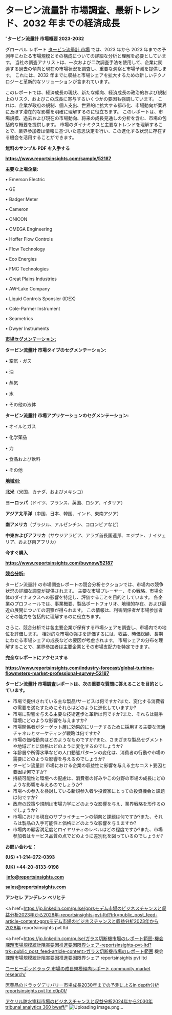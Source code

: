 # タービン流量計 市場調査、最新トレンド、2032 年までの経済成長

 "<strong>タービン流量計 市場概要 2023-2032</strong>

グローバル レポート <a href=https://www.reportsinsights.com/sample/52187>タービン流量計 市場</a> では、2023 年から 2023 年までの予測年にわたる市場規模とその構成についての詳細な分析と理解を必要としています。 当社の調査アナリストは、一次および二次調査手法を使用して、企業に関連する過去の傾向と現在の市場状況を調査し、重要な洞察と市場予測を提供します。 これには、2032 年までに収益と市場シェアを拡大​​するための新しいテクノロジーと革新的なソリューションが含まれています。

このレポートでは、経済成長の現状、新たな傾向、経済成長の政治的および規制上のリスク、およびこの成長に寄与するいくつかの要因も強調しています。 これは、企業が政府の規制、個人支出、世界的に拡大する都市化、市場動向が業界に及ぼす潜在的な影響を明確に理解するのに役立ちます。 このレポートは、市場規模、過去および現在の市場動向、将来の成長見通しの分析を含む、市場の包括的な概要を提供します。 市場のダイナミクスと主要なトレンドを理解することで、業界参加者は情報に基づいた意思決定を行い、この進化する状況に存在する機会を活用することができます。

<strong><b>無料のサンプル PDF を入手する</b></strong>

<a href=https://www.reportsinsights.com/sample/52187><strong><u>https://www.reportsinsights.com/sample/52187</u></strong></a>

<strong>主要な上場企業:</strong>

• Emerson Electric

• GE

• Badger Meter

• Cameron

• ONICON

• OMEGA Engineering

• Hoffer Flow Controls

• Flow Technology

• Eco Energies

• FMC Technologies

• Great Plains Industries

• AW-Lake Company

• Liquid Controls Sponsler (IDEX)

• Cole-Parmer Instrument

• Seametrics

• Dwyer Instruments

<strong><u>市場セグメンテーション</u></strong><strong><u>:</u></strong>

<strong>タービン流量計 市場タイプのセグメンテーション:</strong>

• 空気・ガス

• 油

• 蒸気

• 水

• その他の液体

<strong>タービン流量計 市場アプリケーションのセグメンテーション:</strong>

• オイルとガス

• 化学薬品

• 力

• 食品および飲料

• その他

<strong><u>地域別</u></strong><strong><u>:</u></strong>

<strong>北米</strong>（米国、カナダ、およびメキシコ）

<strong>ヨーロッパ</strong>（ドイツ、フランス、英国、ロシア、イタリア）

<strong>アジア太平洋</strong>（中国、日本、韓国、インド、東南アジア）

<strong>南アメリカ</strong>（ブラジル、アルゼンチン、コロンビアなど）

<strong>中東およびアフリカ</strong>（サウジアラビア、アラブ首長国連邦、エジプト、ナイジェリア、および南アフリカ）

<strong>今すぐ購入</strong>

<a href=https://www.reportsinsights.com/buynow/52187><strong><u>https://www.reportsinsights.com/buynow/52187</u></strong></a>

<strong><u>競合分析:</u></strong>

タービン流量計 の市場調査レポートの競合分析セクションでは、市場内の競争状況の詳細な調査が提供されます。 主要な市場プレーヤー、その戦略、市場全体のダイナミクスへの影響を特定し、評価することを目的としています。 各企業のプロフィールでは、事業概要、製品ポートフォリオ、地理的存在、および最近の展開についての洞察が得られます。 この情報は、利害関係者が市場参加者とその能力を包括的に理解するのに役立ちます。

さらに、競合分析では各主要企業が保有する市場シェアを調査し、市場内での地位を評価します。 相対的な市場の強さを評価するには、収益、時価総額、長期にわたる市場シェアの成長などの要因が考慮されます。 市場シェアの分布を理解することで、業界参加者は主要企業とその市場支配力を特定できます。

<strong>完全なレポートにアクセスする</strong>

<a href=https://www.reportsinsights.com/industry-forecast/global-turbine-flowmeters-market-professional-survey-52187><strong><u><b>https://www.reportsinsights.com/industry-forecast/global-turbine-flowmeters-market-professional-survey-52187</b></u></strong></a>

<strong><b>タービン流量計 市場調査レポートは、次の重要な質問に答えることを目的としています。</b></strong>
<ul>
  <li>市場で提供されている主な製品/サービスは何ですか?また、変化する消費者の需要を満たすためにそれらはどのように進化していますか?</li>
  <li>市場に影響を与える主要な技術進歩と革新は何ですか?また、それらは競争環境にどのような影響を与えますか?</li>
  <li>市場関係者がターゲット層に効果的にリーチするために採用する主要な流通チャネルとマーケティング戦略は何ですか?</li>
  <li>市場の価格動向はどのようなものですか?また、さまざまな製品セグメントや地域ごとに価格はどのように変化するのでしょうか?</li>
  <li>年齢層や所得水準などの人口動態パターンの変化は、消費者の行動や市場の需要にどのような影響を与えるのでしょうか?</li>
  <li>タービン流量計 市場における企業の収益性に影響を与える主なコスト要因と要因は何ですか?</li>
  <li>持続可能性と環境への配慮は、消費者の好みやこの分野の市場の成長にどのような影響を与えるのでしょうか?</li>
  <li>市場への参入を検討している新規参入者や投資家にとっての投資機会と課題は何ですか?</li>
  <li>政府の政策や規制は市場力学にどのような影響を与え、業界戦略を形作るのでしょうか?</li>
  <li>市場における現在のサプライチェーンの傾向と課題は何ですか?また、それらは製品の入手可能性と価格にどのような影響を与えますか?</li>
  <li>市場内の顧客満足度とロイヤリティのレベルはどの程度ですか?また、市場参加者はサービス品質の点でどのように差別化を図っているのでしょうか?</li>
</ul>
<strong>お問い合わせ：</strong>

<strong>(US) +1-214-272-0393</strong>

<strong>(UK) +44-20-8133-9198</strong>

<strong> </strong><a href=info@reportsinsights.com><strong><u>info@reportsinsights.com</u></strong></a>

<a href=sales@reportsinsights.com><strong><u>sales@reportsinsights.com</u></strong></a>

<strong>アンセレ アンデレン ベリヒテ</strong>

<a href=https://jp.linkedin.com/pulse/gprsモデム市場のビジネスチャンスと収益分析2023年から2028年-reportsinsights-pvt-ltd?trk=public_post_feed-article-content>gprsモデム市場のビジネスチャンスと収益分析2023年から2028年 reportsinsights pvt ltd</a>

<a href=https://jp.linkedin.com/pulse/ガラス切断機市場のレポート範囲-機会課題市場規模統計阻害要因推進要因限界シェア-reportsinsights-pvt-ltd?trk=public_post_feed-article-content>ガラス切断機市場のレポート範囲 機会課題市場規模統計阻害要因推進要因限界シェア reportsinsights pvt ltd</a>

<a href=https://www.linkedin.com/pulse/コーヒーポッドラック-市場の成長規模傾向レポート-community-market-research/>コーヒーポッドラック 市場の成長規模傾向レポート community market research/</a>

<a href=https://www.linkedin.com/pulse/医薬品のドラッグデリバリー市場成長2030年までの予測によるin-depth分析-reportsinsights-pvt-ltd-c0p0f/>医薬品のドラッグデリバリー市場成長2030年までの予測によるin depth分析 reportsinsights pvt ltd c0p0f/</a>

<a href=https://www.linkedin.com/pulse/アクリル防水塗料市場のビジネスチャンスと収益分析2024年から2030年-tribunal-analytics-360-bweff/>アクリル防水塗料市場のビジネスチャンスと収益分析2024年から2030年 tribunal analytics 360 bweff/</a>"
![Uploading image.png…]()

